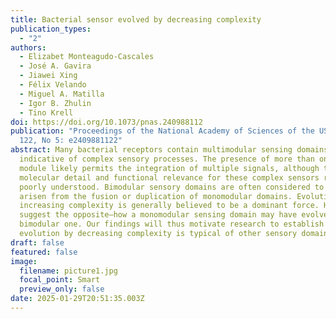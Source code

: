 ```yaml
---
title: Bacterial sensor evolved by decreasing complexity
publication_types:
  - "2"
authors:
  - Elizabet Monteagudo-Cascales
  - José A. Gavira
  - Jiawei Xing
  - Félix Velando
  - Miguel A. Matilla
  - Igor B. Zhulin
  - Tino Krell
doi: https://doi.org/10.1073/pnas.240988112
publication: "Proceedings of the National Academy of Sciences of the USA, vol.
  122, No 5: e2409881122"
abstract: Many bacterial receptors contain multimodular sensing domains
  indicative of complex sensory processes. The presence of more than one sensing
  module likely permits the integration of multiple signals, although the
  molecular detail and functional relevance for these complex sensors remain
  poorly understood. Bimodular sensory domains are often considered to have
  arisen from the fusion or duplication of monomodular domains. Evolution by
  increasing complexity is generally believed to be a dominant force. Here, we
  suggest the opposite—how a monomodular sensing domain may have evolved from a
  bimodular one. Our findings will thus motivate research to establish whether
  evolution by decreasing complexity is typical of other sensory domains.
draft: false
featured: false
image:
  filename: picture1.jpg
  focal_point: Smart
  preview_only: false
date: 2025-01-29T20:51:35.003Z
---
```

